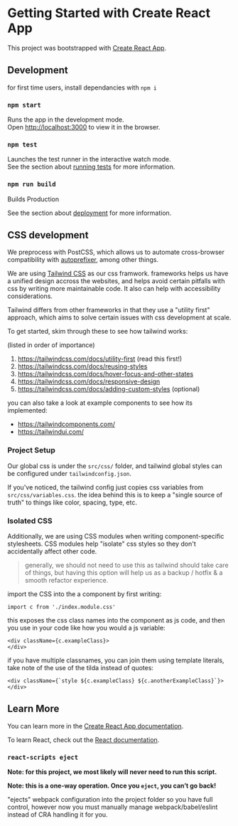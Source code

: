 # Getting Started with Create React App

This project was bootstrapped with [Create React App](https://github.com/facebook/create-react-app).

## Development

for first time users, install dependancies with `npm i`


### `npm start`

Runs the app in the development mode.\
Open [http://localhost:3000](http://localhost:3000) to view it in the browser.
<!-- 
The page will reload if you make edits.\
You will also see any lint errors in the console. -->

### `npm test`

Launches the test runner in the interactive watch mode.\
See the section about [running tests](https://facebook.github.io/create-react-app/docs/running-tests) for more information.

### `npm run build`

Builds Production

See the section about [deployment](https://facebook.github.io/create-react-app/docs/deployment) for more information.



## CSS development

We preprocess with PostCSS, which allows us to automate cross-browser compatibility with [autoprefixer](https://github.com/postcss/autoprefixer), among other things.

We are using [Tailwind CSS](https://tailwindcss.com/) as our css framwork. frameworks helps us have a unified design accross the websites, and helps avoid certain pitfalls with css by writing more maintainable code. It also can help with accessibility considerations.

Tailwind differs from other frameworks in that they use a "utility first" approach, which aims to solve certain issues with css development at scale. 
 
To get started, skim through these to see how tailwind works:

(listed in order of importance)

1. https://tailwindcss.com/docs/utility-first (read this first!)
2. https://tailwindcss.com/docs/reusing-styles 
3. https://tailwindcss.com/docs/hover-focus-and-other-states
4. https://tailwindcss.com/docs/responsive-design 
5. https://tailwindcss.com/docs/adding-custom-styles (optional)

you can also take a look at example components to see how its implemented:
- https://tailwindcomponents.com/
- https://tailwindui.com/


### Project Setup
Our global css is under the `src/css/` folder, and tailwind global styles can be configured under `tailwindconfig.json`.

If you've noticed, the tailwind config just copies css variables from `src/css/variables.css`. the idea behind this is to keep a "single source of truth" to things like color, spacing, type, etc.

### Isolated CSS

Additionally, we are using CSS modules when writing component-specific stylesheets. CSS modules help "isolate" css styles so they don't accidentally affect other code. 

>generally, we should not need to use this as tailwind should take care of things, but having this option will help us as a backup / hotfix & a smooth refactor experience. 


import the CSS into the a component by first writing:

```
import c from './index.module.css'
```

this exposes the css class names into the component as js code, and then you use in your code like how you would a js variable: 
```
<div className={c.exampleClass}>
</div>
```
if you have multiple classnames, you can join them using template literals, take note of the use of the tilda instead of quotes:

```
<div className={`style ${c.exampleClass} ${c.anotherExampleClass}`}> 
</div>
```

## Learn More

You can learn more in the [Create React App documentation](https://facebook.github.io/create-react-app/docs/getting-started).

To learn React, check out the [React documentation](https://reactjs.org/).

### `react-scripts eject`

**Note: for this project, we most likely will never need to run this script.**

**Note: this is a one-way operation. Once you `eject`, you can’t go back!**

"ejects" webpack configuration into the project folder so you have full control, however now you must manually manage webpack/babel/eslint instead of CRA handling it for you. 
<!-- If you aren’t satisfied with the build tool and configuration choices, you can `eject` at any time. This command will remove the single build dependency from your project.

Instead, it will copy all the configuration files and the transitive dependencies (webpack, Babel, ESLint, etc) right into your project so you have full control over them. All of the commands except `eject` will still work, but they will point to the copied scripts so you can tweak them. At this point you’re on your own.

You don’t have to ever use `eject`. The curated feature set is suitable for small and middle deployments, and you shouldn’t feel obligated to use this feature. However we understand that this tool wouldn’t be useful if you couldn’t customize it when you are ready for it. -->




<!-- ### Code Splitting

This section has moved here: [https://facebook.github.io/create-react-app/docs/code-splitting](https://facebook.github.io/create-react-app/docs/code-splitting)

### Analyzing the Bundle Size

This section has moved here: [https://facebook.github.io/create-react-app/docs/analyzing-the-bundle-size](https://facebook.github.io/create-react-app/docs/analyzing-the-bundle-size)

### Making a Progressive Web App

This section has moved here: [https://facebook.github.io/create-react-app/docs/making-a-progressive-web-app](https://facebook.github.io/create-react-app/docs/making-a-progressive-web-app)

### Advanced Configuration

This section has moved here: [https://facebook.github.io/create-react-app/docs/advanced-configuration](https://facebook.github.io/create-react-app/docs/advanced-configuration)

### Deployment

This section has moved here: [https://facebook.github.io/create-react-app/docs/deployment](https://facebook.github.io/create-react-app/docs/deployment)

### `npm run build` fails to minify

This section has moved here: [https://facebook.github.io/create-react-app/docs/troubleshooting#npm-run-build-fails-to-minify](https://facebook.github.io/create-react-app/docs/troubleshooting#npm-run-build-fails-to-minify) -->
